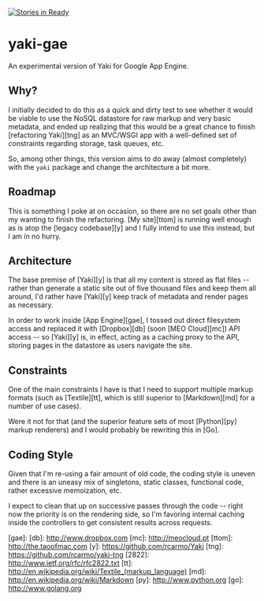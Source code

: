 [![Stories in Ready](https://badge.waffle.io/rcarmo/yaki-gae.png?label=ready&title=Ready)](https://waffle.io/rcarmo/yaki-gae)

yaki-gae
========

An experimental version of Yaki for Google App Engine.

## Why?

I initially decided to do this as a quick and dirty test to see whether it would be viable to use the NoSQL datastore for raw markup and very basic metadata, and ended up realizing that this would be a great chance to finish [refactoring Yaki][tng] as an MVC/WSGI app with a well-defined set of constraints regarding storage, task queues, etc.

So, among other things, this version aims to do away (almost completely) with the `yaki` package and change the architecture a bit more. 

## Roadmap

This is something I poke at on occasion, so there are no set goals other than my wanting to finish the refactoring. [My site][ttom] is running well enough as is atop the [legacy codebase][y] and I fully intend to use this instead, but I am in no hurry.

## Architecture

The base premise of [Yaki][y] is that all my content is stored as flat files -- rather than generate a static site out of five thousand files and keep them all around, I'd rather have [Yaki][y] keep track of metadata and render pages as necessary. 

In order to work inside [App Engine][gae], I tossed out direct filesystem access and replaced it with [Dropbox][db] (soon [MEO Cloud][mc]) API access -- so [Yaki][y] is, in effect, acting as a caching proxy to the API, storing pages in the datastore as users navigate the site.

## Constraints

One of the main constraints I have is that I need to support multiple markup formats (such as [Textile][tt], which is still superior to [Markdown][md] for a number of use cases).

Were it not for that (and the superior feature sets of most [Python][py] markup renderers) and I would probably be rewriting this in [Go].

## Coding Style

Given that I'm re-using a fair amount of old code, the coding style is uneven and there is an uneasy mix of singletons, static classes, functional code, rather excessive memoization, etc.

I expect to clean that up on successive passes through the code -- right now the priority is on the rendering side, so I'm favoring internal caching inside the controllers to get consistent results across requests.

[gae]:
[db]: http://www.dropbox.com
[mc]: http://meocloud.pt
[ttom]: http://the.taoofmac.com
[y]: https://github.com/rcarmo/Yaki
[tng]: https://github.com/rcarmo/yaki-tng
[2822]: http://www.ietf.org/rfc/rfc2822.txt
[tt]: http://en.wikipedia.org/wiki/Textile_(markup_language)
[md]: http://en.wikipedia.org/wiki/Markdown
[py]: http://www.python.org
[go]: http://www.golang.org
